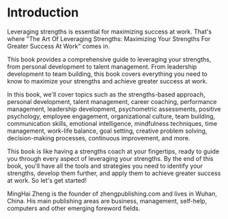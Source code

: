 # Introduction

Leveraging strengths is essential for maximizing success at work. That's where "The Art Of Leveraging Strengths: Maximizing Your Strengths For Greater Success At Work" comes in.

This book provides a comprehensive guide to leveraging your strengths, from personal development to talent management. From leadership development to team building, this book covers everything you need to know to maximize your strengths and achieve greater success at work.

In this book, we'll cover topics such as the strengths-based approach, personal development, talent management, career coaching, performance management, leadership development, psychometric assessments, positive psychology, employee engagement, organizational culture, team building, communication skills, emotional intelligence, mindfulness techniques, time management, work-life balance, goal setting, creative problem solving, decision-making processes, continuous improvement, and more.

This book is like having a strengths coach at your fingertips, ready to guide you through every aspect of leveraging your strengths. By the end of this book, you'll have all the tools and strategies you need to identify your strengths, develop them further, and apply them to achieve greater success at work. So let's get started!

MingHai Zheng is the founder of zhengpublishing.com and lives in Wuhan, China. His main publishing areas are business, management, self-help, computers and other emerging foreword fields.

